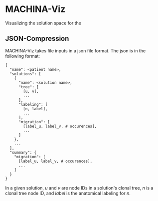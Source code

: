 # MACHINA-Viz
Visualizing the solution space for the 

## JSON-Compression
MACHINA-Viz takes file inputs in a json file format. The json is in the following format:
```
{
  "name": <patient name>,
  "solutions": [
    {
      "name": <solution name>,
      "tree": [
        [u, v],
        ...
      ],
      "labeling": [
        [n, label],
        ...
      ],
      "migration": [
        [label_u, label_v, # occurences],
        ...
      ]
    },
    ...
  ],
  "summary": {
    "migration": [
      [label_u, label_v, # occurences],
      ...
    ]
  }
}
```
In a given solution, $u$ and $v$ are node IDs in a solution's clonal tree, $n$ is a clonal tree node ID, and $label$ is the anatomical labeling for $n$. 
